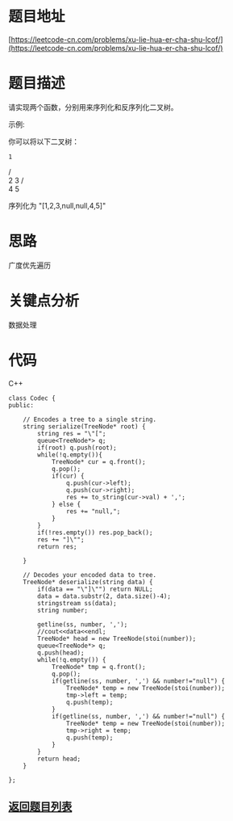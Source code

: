 # 题目地址

[https://leetcode-cn.com/problems/xu-lie-hua-er-cha-shu-lcof/](https://leetcode-cn.com/problems/xu-lie-hua-er-cha-shu-lcof/)

# 题目描述
请实现两个函数，分别用来序列化和反序列化二叉树。

示例: 

你可以将以下二叉树：

    1
   / \
  2   3
     / \
    4   5

序列化为 "[1,2,3,null,null,4,5]"

# 思路
广度优先遍历
# 关键点分析
数据处理
# 代码
C++

    class Codec {
    public:

        // Encodes a tree to a single string.
        string serialize(TreeNode* root) {
            string res = "\"[";
            queue<TreeNode*> q;
            if(root) q.push(root);
            while(!q.empty()){
                TreeNode* cur = q.front();
                q.pop();
                if(cur) {
                    q.push(cur->left);
                    q.push(cur->right);
                    res += to_string(cur->val) + ',';
                } else {
                    res += "null,";
                }
            }
            if(!res.empty()) res.pop_back();
            res += "]\"";
            return res;
            
        }

        // Decodes your encoded data to tree.
        TreeNode* deserialize(string data) {
            if(data == "\"]\"") return NULL;
            data = data.substr(2, data.size()-4);
            stringstream ss(data);
            string number;

            getline(ss, number, ',');
            //cout<<data<<endl;
            TreeNode* head = new TreeNode(stoi(number));
            queue<TreeNode*> q;
            q.push(head);
            while(!q.empty()) {
                TreeNode* tmp = q.front();
                q.pop();
                if(getline(ss, number, ',') && number!="null") {
                    TreeNode* temp = new TreeNode(stoi(number));
                    tmp->left = temp;
                    q.push(temp);
                }
                if(getline(ss, number, ',') && number!="null") {
                    TreeNode* temp = new TreeNode(stoi(number));
                    tmp->right = temp;
                    q.push(temp);
                }
            }
            return head;
        }

    };

## [返回题目列表](../../README.md)